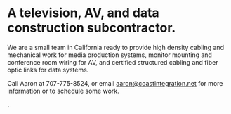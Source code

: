 # A television, AV, and data construction subcontractor.

We are a small team in California ready to provide high density cabling and mechanical work for media production systems, monitor mounting and conference room wiring for AV, and certified structured cabling and fiber optic links for data systems.

Call Aaron at 707-775-8524, or email aaron@coastintegration.net for more information or to schedule some work.


































.
